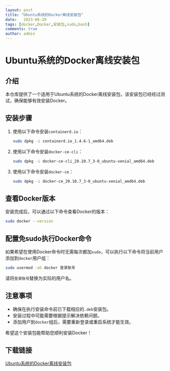 ```yaml
---
layout: post
title: "Ubuntu系统的Docker离线安装包"
date:   2023-06-29
tags: [docker,Docker,安装包,sudo,bash]
comments: true
author: admin
---
```

# Ubuntu系统的Docker离线安装包

## 介绍
本仓库提供了一个适用于Ubuntu系统的Docker离线安装包，该安装包已经经过测试，确保能够有效安装Docker。

## 安装步骤
1. 使用以下命令安装`containerd.io`：
   ```bash
   sudo dpkg -i containerd.io_1.4.6-1_amd64.deb
   ```
2. 使用以下命令安装`docker-ce-cli`：
   ```bash
   sudo dpkg -i docker-ce-cli_20.10.7_3-0_ubuntu-xenial_amd64.deb
   ```
3. 使用以下命令安装`docker-ce`：
   ```bash
   sudo dpkg -i docker-ce_20.10.7_3-0_ubuntu-xenial_amd64.deb
   ```

## 查看Docker版本
安装完成后，可以通过以下命令查看Docker的版本：
```bash
sudo docker --version
```

## 配置免sudo执行Docker命令
如果希望在使用Docker命令时无需每次都加`sudo`，可以执行以下命令将当前用户添加到`docker`用户组：
```bash
sudo usermod -aG docker 登录账号
```
请将`登录账号`替换为实际的用户名。

## 注意事项
- 确保在执行安装命令前已下载相应的`.deb`安装包。
- 安装过程中可能需要根据提示解决依赖问题。
- 添加用户到`docker`组后，需要重新登录或重启系统才能生效。

希望这个安装包能帮助您顺利安装Docker！

## 下载链接

[Ubuntu系统的Docker离线安装包](https://pan.quark.cn/s/8b5d1515b40a)